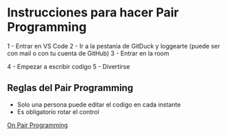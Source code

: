 # Instrucciones para hacer Pair Programming

1 - Entrar en VS Code
2 - Ir a la pestania de GitDuck y loggearte (puede ser con mail o con tu cuenta de GitHub)
3 - Entrar en la room

4 - Empezar a escribir codigo
5 - Divertirse


## Reglas del Pair Programming

- Solo una persona puede editar el codigo en cada instante
- Es obligatorio rotar el control

[On Pair Programming](https://martinfowler.com/articles/on-pair-programming.html)